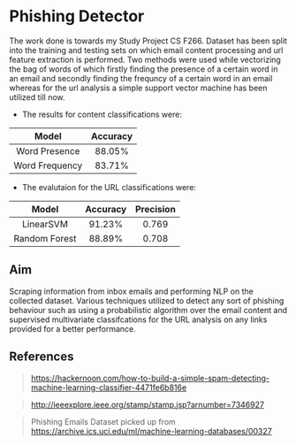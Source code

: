 # Phishing Detector 

The work done is towards my Study Project CS F266. Dataset has been split into the training and testing sets on which email content  processing and url feature extraction is performed. Two methods were used while vectorizing the bag of words of which firstly finding the presence of a certain word in an email and secondly finding the frequncy of a certain word in an email whereas for the url analysis a simple support vector machine has been utilized till now. 

* The results for content classifications were:

| Model           | Accuracy      |
| :-------------: |:-------------:|
| Word Presence   | 88.05%        |
| Word Frequency  | 83.71%        |

* The evalutaion for the URL classifications were:

| Model           | Accuracy      | Precision |
| :-------------: |:-------------:|:---------:|
| LinearSVM       | 91.23%        | 0.769     |
| Random Forest   | 88.89%        | 0.708     |

## Aim
Scraping information from inbox emails and performing NLP on the collected dataset. Various techniques utilized to detect any sort of phishing behaviour such as using a probabilistic algorithm over the email content and supervised multivariate classifcations for the URL analysis on any links provided for a better performance.

## References

> https://hackernoon.com/how-to-build-a-simple-spam-detecting-machine-learning-classifier-4471fe6b816e

> http://ieeexplore.ieee.org/stamp/stamp.jsp?arnumber=7346927

> Phishing Emails Dataset picked up from https://archive.ics.uci.edu/ml/machine-learning-databases/00327


